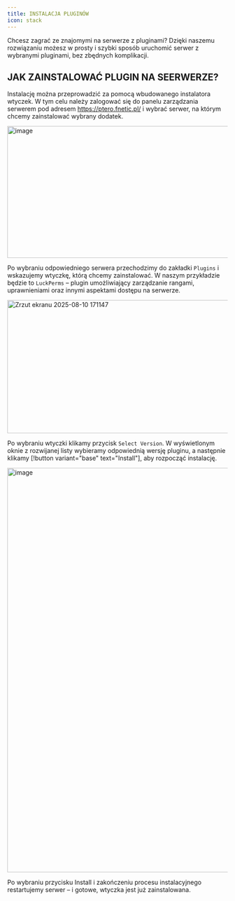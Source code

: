 ```yaml
---
title: INSTALACJA PLUGINÓW
icon: stack
---
```


Chcesz zagrać ze znajomymi na serwerze z pluginami? Dzięki naszemu rozwiązaniu możesz w prosty i szybki sposób uruchomić serwer z wybranymi pluginami, bez zbędnych komplikacji.

## JAK ZAINSTALOWAĆ PLUGIN NA SEERWERZE?
Instalację można przeprowadzić za pomocą wbudowanego instalatora wtyczek.
W tym celu należy zalogować się do panelu zarządzania serwerem pod adresem https://ptero.fnetic.pl/ i wybrać serwer, na którym chcemy zainstalować wybrany dodatek.

<img width="733" height="301" alt="image" src="https://github.com/user-attachments/assets/236dbc0b-b9c6-42ac-af4d-591a299d6f67" /><br>

Po wybraniu odpowiedniego serwera przechodzimy do zakładki ```Plugins``` i wskazujemy wtyczkę, którą chcemy zainstalować.
W naszym przykładzie będzie to ```LuckPerms``` – plugin umożliwiający zarządzanie rangami, uprawnieniami oraz innymi aspektami dostępu na serwerze.

<img width="540" height="304" alt="Zrzut ekranu 2025-08-10 171147" src="https://github.com/user-attachments/assets/b666c682-9a29-46a3-99c5-23502e1643b4" /><br>

Po wybraniu wtyczki klikamy przycisk ```Select Version```.
W wyświetlonym oknie z rozwijanej listy wybieramy odpowiednią wersję pluginu, a następnie klikamy
[!button variant="base" text="Install"], aby rozpocząć instalację.

<img width="1920" height="923" alt="image" src="https://github.com/user-attachments/assets/df409f1d-692e-42b0-933f-57a9b8e56fcb" /><br>

Po wybraniu przycisku Install i zakończeniu procesu instalacyjnego restartujemy serwer – i gotowe, wtyczka jest już zainstalowana.
